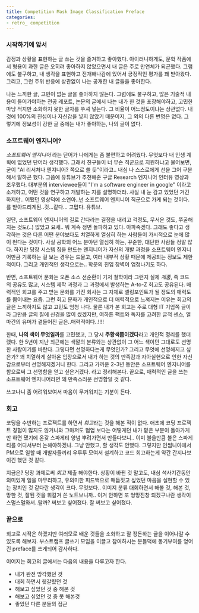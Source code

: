 ```yaml
---
title: Competition Mask Image Classification Preface
categories:
- retro_ competition
---
```


### 시작하기에 앞서
감정과 상황을 표현하는 글 쓰는 것을 즐겨하고 좋아했다. 아이러니하게도, 문학 작품에서 형용이 과한 글은 
오히려 좋아하지 않았으면서 내 글은 주로 만연체가 되곤했다.
그럼에도 불구하고, 내 생각을 표현하고 전개해나감에 있어서 긍정적인 평가를 꽤 받아왔다. 
그리고, 그런 주위 반응에 상관없이 나는 공개한 내 글들을 좋아한다. 

나는 느끼한 글, 고민이 없는 글을 좋아하지 않는다. 그럼에도 불구하고, 많은 기술적 내용이 들어가야하는 전공 레포트, 논문의 글에서
나는 내가 한 것을 포장해야하고, 고민한 마냥 적지만 소화하지 못한 글자를 쑤셔 넣는다. 그 비율이 어느정도이냐는 상관없다.
내 것에 100%의 진심이나 자신감을 넣지 않았기 때문이지, 그 외의 다른 변명은 없다.
그렇기에 정보성이 강한 글 중에는 내가 좋아하는, 나의 글이 없다.

### 소프트웨어 엔지니어?

*소프트웨어 엔지니어* 라는 단어가 나에게는 좀 불편하고 어려웠다. 무엇보다 내 인생 계획에 없었던 단어라 생각했다.
그래서 친구들이 너 무슨 직군으로 지원하냐고 물어보면, 굳이 "AI 리서처나 엔지니어? 쪽으로 쓸 듯"이라고.. 
내심 나 스스로에게 선을 그어 구분해서 말하곤 했다. 그쯤에 유튜브가 추천해준 구글 Research 엔지니어 인터뷰 영상과 조우했다. 
대부분의 interviewee들이 "I'm a software engineer in google" 이라고 소개하고, 어떤 것을 연구하고 개발하는 지를 설명하더라.
사실 내 눈 감고 있었던 거긴하지만.. 어쨌던 영상덕에 소연아..넌 소프트웨어 엔지니어 직군으로 가게 되는 것이다.를 받아드리게된..것...같다... 고맙다. 유튜브.

일단, 소프트웨어 엔지니어의 길로 간다라는 결정을 내리고 걱정도, 무서운 것도, 쭈굴해지는 것도(..) 많았고
요새.. 뭐 계속 정면 돌파하고 있다. 아파죽겠다. 그래도 좋다고 생각하는 것은 다른 어떤 분야보다도 치열하게 열심히 하는 사람들이
가시적으로 눈에 많이 띈다는 것이다. 사실 공학의 어느 분야던 열심히 하는, 꾸준한, 대단한 사람들 정말 많다. 
하지만 당장 시스템 칩을 만드는 엔지니어가 자신의 개발 과정을 소프트웨어 엔지니어만큼 기록하는 걸 보는 경우는 드물고,
여러 내부적 상황 때문에 제공되는 정보도 제한적이다. 그리고 개인적인 생각으로는.. 학문의 진입 장벽이 엄청나기도 하다.

반면, 소프트웨어 문화는 오픈 소스 선순환이 기저 철학이라 그런지 실제 *제품*, 즉 코드의 공유도 많고,
시스템 제작 과정과 그 과정에서 발생하는 A-to-Z 회고도 공유된다. 매력적인 회고를
주고 받는 문화를 가진 회사는 그 자체로 셀링포인트가 될 정도의 매력도를 뿜어내는 요즘.
그런 회고 문화가 개인적으로 더 매력적으로 느껴지는 이유는 회고의 글은 느끼하지도 않고 고민도 엄청 나다.
물론 내가 본 회고는 주로 대형 IT 기업쪽 글이라 그만큼 글의 질에 신경을 많이 썼겠지만, 
여하튼 팩트와 독자를 고려한 글적 센스, 얼마간의 유머가 곁들어진 글은..매력적이다..!!!!  

한때, **나의 색이 무엇일까**를 고민했고, 그 당시 **주황색쯤이겠다**라고 개인적 정리를 했더랬다. 
한 5년이 지난 최근에는 색깔의 분류와는 상관없이 그 어느 색이던 그대로도 선명한 사람이기를 바란다.
그렇다면 선명하다는게 무엇인가? 그리고 무엇에 선명해지고 싶은가? 
꽤 치열하게 살아온 입장으로서 내가 하는 것의 만족감과 자아실현으로 인한 자신감으로부터 선명해지겠거니 한다. 
그리고 가까운 2-3년 동안은 소프트웨어 엔지니어를 함으로써 그 선명함을 얻고 싶은거겠다. 라고 정리해본다.
끝으로, 매력적인 글을 쓰는 소프트웨어 엔지니어라면 꽤 만족스러운 선명함일 것 같다.

쓰고나니 좀 어려워보여서 마음이 무거워지는 기분이 든다.

### 회고

코딩을 수반하는 프로젝트를 하면서 *회고*라는 것을 해본 적이 없다. 애초에 코딩 프로젝트 경험이 많지도 않거니와 
그마저도 협업 보다는 어떻게던 내가 맡은 부분이 돌아가게만 하면 됐기에 온갖 스파게티 양념 뿌려가면서 만들다보니.. 
이미 불을만큼 불은 스파게티를 어디서부터 논해야하겠나. 그냥 안했고, 할 생각도 안했다. 그렇지만 인썸니아에서 PM으로 일할 때
개발자들끼리 우루루 모여서 설계하고 코드 회고하는게 약간 간지나보이긴 했던 것 같다.

지금은? 당장 과제로써 *회고* 제출 해야한다. 상황이 바뀐 것 말고도, 내심 석사기간동안 의미있게
일을 마무리하고, 유의미한 피드백으로 매듭짓고 싶었던 마음을 실현할 수 있는 장치인 것 같다란 생각이 크다.
무엇보다.. 이미지 분류 대회하면서 해볼 것, 해본 것, 망한 것, 잘된 것을 휘갈겨 쓴 노트보니까.. 
이거 안하면 또 엉망진창 되겠구나란 생각이 스멀스멀와서..랄까? 써보고 싶어졌다. 잘 써보고 싶어졌다.

### 끝으로 

회고로 시작은 하겠지만 여러모로 배운 것들을 소화하고 잘 정돈하는 글을 이어나갈 수 있도록 해보자.
부스트캠프 글쓰기 모임을 이끌고 참여하시는 분들덕에 동기부여를 얻어 긴 preface를 쓰게되어 감사하다.

이어지는 회고의 글에서는 다음의 내용을 다루고자 한다.
* 내가 완전 망각했던 것
* 대회 하면서 헷갈렸던 것
* 해보고 싶었던 것 중 해본 것
* 해보고 싶었던 것 중 못 해본것
* 좋았던 다른 분들의 접근
